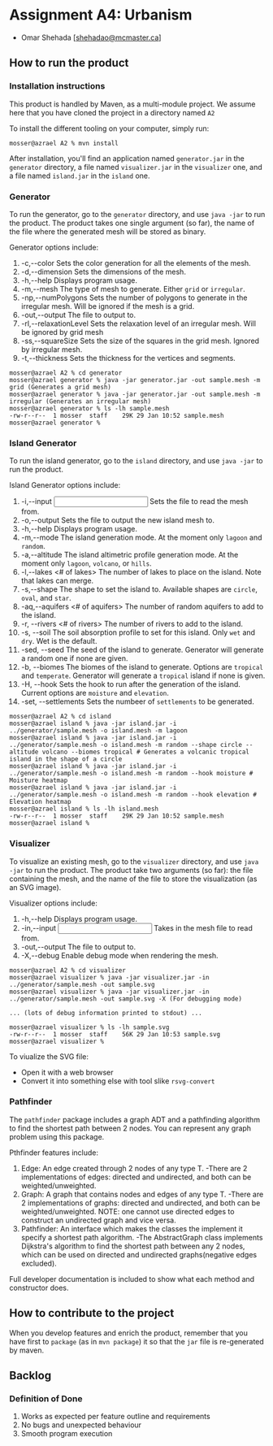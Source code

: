 # Assignment A4: Urbanism

- Omar Shehada [shehadao@mcmaster.ca]

## How to run the product

### Installation instructions

This product is handled by Maven, as a multi-module project. We assume here that you have cloned the project in a directory named `A2`

To install the different tooling on your computer, simply run:

```
mosser@azrael A2 % mvn install
```

After installation, you'll find an application named `generator.jar` in the `generator` directory, a file named `visualizer.jar` in the `visualizer` one, and a file named `island.jar` in the `island` one.

### Generator

To run the generator, go to the `generator` directory, and use `java -jar` to run the product. The product takes one single argument (so far), the name of the file where the generated mesh will be stored as binary.

Generator options include:
1. -c,--color <vertex coloring> <segment coloring> <polygon coloring>   Sets the color generation for all the elements of the mesh.
2. -d,--dimension <widthxheight>                                        Sets the dimensions of the mesh.
3. -h,--help                                                            Displays program usage.
4. -m,--mesh <mesh type>                                                The type of mesh to generate. Either `grid` or `irregular`.
5. -np,--numPolygons <number of polygons>                               Sets the number of polygons to generate in the irregular mesh. Will be ignored if the mesh is a grid.
6. -out,--output <output file>                                          The file to output to.
7. -rl,--relaxationLevel <relaxation level>                             Sets the relaxation level of an irregular mesh. Will be ignored by grid mesh
8. -ss,--squareSize <square size>                                       Sets the size of the squares in the grid mesh. Ignored by irregular mesh.
9. -t,--thickness <vertex thickness> <segment thickness>                Sets the thickness for the vertices and segments.

```
mosser@azrael A2 % cd generator 
mosser@azrael generator % java -jar generator.jar -out sample.mesh -m grid (Generates a grid mesh)
mosser@azrael generator % java -jar generator.jar -out sample.mesh -m irregular (Generates an irregular mesh)
mosser@azrael generator % ls -lh sample.mesh
-rw-r--r--  1 mosser  staff    29K 29 Jan 10:52 sample.mesh
mosser@azrael generator % 
```

### Island Generator

To run the island generator, go to the `island` directory, and use `java -jar` to run the product.

Island Generator options include:
1. -i,--input <input file>                            Sets the file to read the mesh from.
2. -o,--output <output file>                          Sets the file to output the new island mesh to.
3. -h,--help                                          Displays program usage.
4. -m,--mode <mode>                                   The island generation mode. At the moment only `lagoon` and `random`.
5. -a,--altitude <altimetric profile>                 The island altimetric profile generation mode. At the moment only `lagoon`, `volcano`, or `hills`.
6. -l,--lakes <# of lakes>                            The number of lakes to place on the island. Note that lakes can merge.
7. -s,--shape <shape>                                 The shape to set the island to. Available shapes are `circle`, `oval`, and `star`.
8. -aq,--aquifers <# of aquifers>                     The number of random aquifers to add to the island.
9. -r, --rivers <# of rivers>                         The number of rivers to add to the island.
10. -s, --soil <absorption>                           The soil absorption profile to set for this island. Only `wet` and `dry`. Wet is the default.
11. -sed, --seed <seed>                               The seed of the island to generate. Generator will generate a random one if none are given.
12. -b, --biomes <biomes>                             The biomes of the island to generate. Options are `tropical` and `temperate`. Generator will generate a `tropical` island if none is given.
13. -H, --hook  <hook>                                Sets the hook to run after the generation of the island. Current options are `moisture` and `elevation`.
14. -set, --settlements <settlements number>          Sets the numbeer of `settlements` to be generated.
```
mosser@azrael A2 % cd island 
mosser@azrael island % java -jar island.jar -i ../generator/sample.mesh -o island.mesh -m lagoon
mosser@azrael island % java -jar island.jar -i ../generator/sample.mesh -o island.mesh -m random --shape circle --altitude volcano --biomes tropical # Generates a volcanic tropical island in the shape of a circle
mosser@azrael island % java -jar island.jar -i ../generator/sample.mesh -o island.mesh -m random --hook moisture # Moisture heatmap
mosser@azrael island % java -jar island.jar -i ../generator/sample.mesh -o island.mesh -m random --hook elevation # Elevation heatmap
mosser@azrael island % ls -lh island.mesh
-rw-r--r--  1 mosser  staff    29K 29 Jan 10:52 sample.mesh
mosser@azrael island % 
```

### Visualizer

To visualize an existing mesh, go to the `visualizer` directory, and use `java -jar` to run the product. The product take two arguments (so far): the file containing the mesh, and the name of the file to store the visualization (as an SVG image).

Visualizer options include:
1. -h,--help                      Displays program usage.
2. -in,--input <input file>       Takes in the mesh file to read from.
3. -out,--output <output file>    The file to output to.
4. -X,--debug                     Enable debug mode when rendering the mesh.

```
mosser@azrael A2 % cd visualizer 
mosser@azrael visualizer % java -jar visualizer.jar -in ../generator/sample.mesh -out sample.svg
mosser@azrael visualizer % java -jar visualizer.jar -in ../generator/sample.mesh -out sample.svg -X (For debugging mode)

... (lots of debug information printed to stdout) ...

mosser@azrael visualizer % ls -lh sample.svg
-rw-r--r--  1 mosser  staff    56K 29 Jan 10:53 sample.svg
mosser@azrael visualizer %
```
To viualize the SVG file:

- Open it with a web browser
- Convert it into something else with tool slike `rsvg-convert`

### Pathfinder

The `pathfinder` package includes a graph ADT and a pathfinding algorithm to find the shortest path between 2 nodes. You can represent any graph problem using this package.

Pthfinder features include:
1. Edge<T>: An edge created through 2 nodes of any type T.
   -There are 2 implementations of edges: directed and undirected, and both can be weighted/unweighted.
2. Graph<T>: A graph that contains nodes and edges of any type T.
   -There are 2 implementations of graphs: directed and undirected, and both can be weighted/unweighted.
   NOTE: one cannot use directed edges to construct an undirected graph and vice versa.
3. Pathfinder<T>: An interface which makes the classes the implement it specify a shortest path algorithm.
   -The AbstractGraph<T> class implements Dijkstra's algorithm to find the shortest path between any 2 nodes,
   which can be used on directed and undirected graphs(negative edges excluded).

Full developer documentation is included to show what each method and constructor does.

## How to contribute to the project

When you develop features and enrich the product, remember that you have first to `package` (as in `mvn package`) it so that the `jar` file is re-generated by maven.

## Backlog

### Definition of Done

1. Works as expected per feature outline and requirements
2. No bugs and unexpected behaviour
3. Smooth program execution
